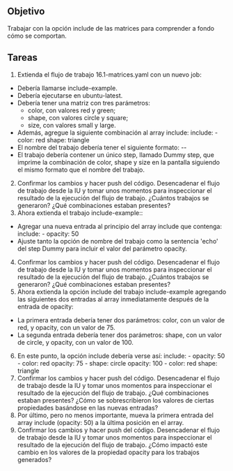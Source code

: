 ## Objetivo
Trabajar con la opción include de las matrices para comprender a fondo cómo se comportan.

## Tareas

1. Extienda el flujo de trabajo 16.1-matrices.yaml con un nuevo job:
  - Debería llamarse include-example.
  - Debería ejecutarse en ubuntu-latest.
  - Debería tener una matriz con tres parámetros:
    - color, con valores red y green;
    - shape, con valores circle y square;
    - size, con valores small y large.
  - Además, agregue la siguiente combinación al array include:
    include:
        - color: red
          shape: triangle
  - El nombre del trabajo debería tener el siguiente formato: <color value>-<shape value>-<size value>
  - El trabajo debería contener un único step, llamado Dummy step, que imprime la combinación de color, shape y size en la pantalla siguiendo el mismo formato que el nombre del trabajo.

2. Confirmar los cambios y hacer push del código. Desencadenar el flujo de trabajo desde la IU y tomar unos momentos para inspeccionar el resultado de la ejecución del flujo de trabajo. ¿Cuántos trabajos se generaron? ¿Qué combinaciones estaban presentes?
3. Ahora extienda el trabajo include-example::
  - Agregar una nueva entrada al principio del array include que contenga:
    include:
        - opacity: 50
  - Ajuste tanto la opción de nombre del trabajo como la sentencia 'echo' del step Dummy para incluir el valor del parámetro opacity.
4. Confirmar los cambios y hacer push del código. Desencadenar el flujo de trabajo desde la IU y tomar unos momentos para inspeccionar el resultado de la ejecución del flujo de trabajo. ¿Cuántos trabajos se generaron? ¿Qué combinaciones estaban presentes?
5. Ahora extienda la opción include del trabajo include-example agregando las siguientes dos entradas al array inmediatamente después de la entrada de opacity:
  - La primera entrada debería tener dos parámetros: color, con un valor de red, y opacity, con un valor de 75.
  - La segunda entrada debería tener dos parámetros: shape, con un valor de circle, y opacity, con un valor de 100.
6. En este punto, la opción include debería verse así:
    include:
        - opacity: 50
        - color: red
          opacity: 75
        - shape: circle
          opacity: 100
        - color: red
          shape: triangle
7. Confirmar los cambios y hacer push del código. Desencadenar el flujo de trabajo desde la IU y tomar unos momentos para inspeccionar el resultado de la ejecución del flujo de trabajo. ¿Qué combinaciones estaban presentes? ¿Cómo se sobrescribieron los valores de ciertas propiedades basándose en las nuevas entradas?
8. Por último, pero no menos importante, mueva la primera entrada del array include (opacity: 50) a la última posición en el array.
9. Confirmar los cambios y hacer push del código. Desencadenar el flujo de trabajo desde la IU y tomar unos momentos para inspeccionar el resultado de la ejecución del flujo de trabajo. ¿Cómo impactó este cambio en los valores de la propiedad opacity para los trabajos generados?
